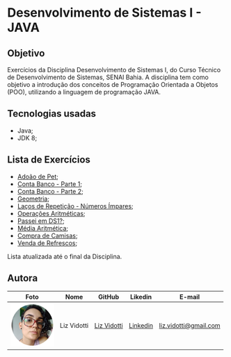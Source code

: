 # Desenvolvimento de Sistemas I - JAVA

## Objetivo

Exercícios da Disciplina Desenvolvimento de Sistemas I, do Curso Técnico de Desenvolvimento de Sistemas, SENAI Bahia. A disciplina tem como objetivo a introdução dos conceitos de Programação Orientada a Objetos (POO), utilizando a linguagem de programação JAVA.

## Tecnologias usadas

*   Java; 
*   JDK 8; 

## Lista de Exercícios

* [Adoão de Pet](https://github.com/lizvidotti91/desenvolvimento-sistemas-i-java/tree/main/adocaomain); 
* [Conta Banco - Parte 1](https://github.com/lizvidotti91/desenvolvimento-sistemas-i-java/tree/main/appmain); 
* [Conta Banco - Parte 2](https://github.com/lizvidotti91/desenvolvimento-sistemas-i-java/tree/main/appbank); 
* [Geometria](https://github.com/lizvidotti91/desenvolvimento-sistemas-i-java/tree/main/geometriamain); 
* [Laços de Repetição - Números Ímpares](https://github.com/lizvidotti91/desenvolvimento-sistemas-i-java/tree/main/numerosimpares); 
* [Operações Aritméticas](https://github.com/lizvidotti91/desenvolvimento-sistemas-i-java/tree/main/operacaoaritmetica); 
* [Passei em DS1?](https://github.com/lizvidotti91/desenvolvimento-sistemas-i-java/tree/main/passeiemds); 
* [Média Aritmética](https://github.com/lizvidotti91/desenvolvimento-sistemas-i-java/tree/main/revisaodelogica1); 
* [Compra de Camisas](https://github.com/lizvidotti91/desenvolvimento-sistemas-i-java/tree/main/revisaodelogica2); 
* [Venda de Refrescos](https://github.com/lizvidotti91/desenvolvimento-sistemas-i-java/tree/main/vendarefrescomain); 

Lista atualizada até o final da Disciplina.

## Autora

| Foto                                       | Nome        | GitHub                                         | Likedin                                                 | E-mail                |
| ------------------------------------------ | ----------- | ---------------------------------------------- | ------------------------------------------------------- | --------------------- |
| <img src="./img/perfil.png" width="100px"> | Liz Vidotti | [Liz Vidotti](https://github.com/lizvidotti91) | [Linkedin](https://www.linkedin.com/in/elisetevidotti/) | liz.vidotti@gmail.com |
